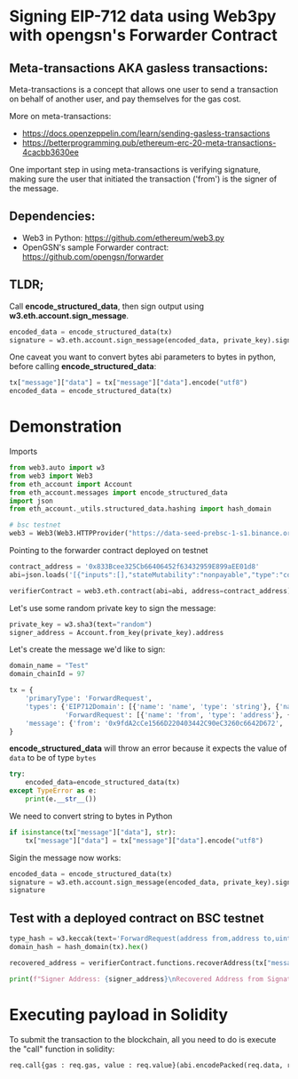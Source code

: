 # Signing EIP-712 data using Web3py with opengsn's Forwarder Contract


## Meta-transactions AKA gasless transactions:
Meta-transactions is a concept that allows one user to send a transaction on behalf of another user, and pay themselves for the gas cost.

More on meta-transactions:
* https://docs.openzeppelin.com/learn/sending-gasless-transactions
* https://betterprogramming.pub/ethereum-erc-20-meta-transactions-4cacbb3630ee

One important step in using meta-transactions is verifying signature, making sure the user that initiated the transaction ('from') is the signer of the message.


## Dependencies:
* Web3 in Python: https://github.com/ethereum/web3.py
* OpenGSN's sample Forwarder contract: https://github.com/opengsn/forwarder


## TLDR;
Call **encode_structured_data**, then sign output using **w3.eth.account.sign_message**.


```python
encoded_data = encode_structured_data(tx)
signature = w3.eth.account.sign_message(encoded_data, private_key).signature.hex()
```

One caveat you want to convert bytes abi parameters to bytes in python, before calling **encode_structured_data**:


```python
tx["message"]["data"] = tx["message"]["data"].encode("utf8")
encoded_data = encode_structured_data(tx)
```

# Demonstration

Imports


```python
from web3.auto import w3
from web3 import Web3
from eth_account import Account
from eth_account.messages import encode_structured_data
import json 
from eth_account._utils.structured_data.hashing import hash_domain

# bsc testnet
web3 = Web3(Web3.HTTPProvider("https://data-seed-prebsc-1-s1.binance.org:8545/"))
```

Pointing to the forwarder contract deployed on testnet


```python
contract_address = '0x833Bcee325Cb66406452f63432959E899aEE01d8'
abi=json.loads('[{"inputs":[],"stateMutability":"nonpayable","type":"constructor"},{"anonymous":false,"inputs":[{"indexed":true,"internalType":"bytes32","name":"typeHash","type":"bytes32"},{"indexed":false,"internalType":"string","name":"typeStr","type":"string"}],"name":"RequestTypeRegistered","type":"event"},{"inputs":[],"name":"GENERIC_PARAMS","outputs":[{"internalType":"string","name":"","type":"string"}],"stateMutability":"view","type":"function"},{"inputs":[{"components":[{"internalType":"address","name":"from","type":"address"},{"internalType":"address","name":"to","type":"address"},{"internalType":"uint256","name":"value","type":"uint256"},{"internalType":"uint256","name":"gas","type":"uint256"},{"internalType":"uint256","name":"nonce","type":"uint256"},{"internalType":"bytes","name":"data","type":"bytes"}],"internalType":"struct IForwarder.ForwardRequest","name":"req","type":"tuple"},{"internalType":"bytes32","name":"requestTypeHash","type":"bytes32"},{"internalType":"bytes","name":"suffixData","type":"bytes"}],"name":"_getEncoded","outputs":[{"internalType":"bytes","name":"","type":"bytes"}],"stateMutability":"pure","type":"function"},{"inputs":[{"components":[{"internalType":"address","name":"from","type":"address"},{"internalType":"address","name":"to","type":"address"},{"internalType":"uint256","name":"value","type":"uint256"},{"internalType":"uint256","name":"gas","type":"uint256"},{"internalType":"uint256","name":"nonce","type":"uint256"},{"internalType":"bytes","name":"data","type":"bytes"}],"internalType":"struct IForwarder.ForwardRequest","name":"req","type":"tuple"},{"internalType":"bytes32","name":"domainSeparator","type":"bytes32"},{"internalType":"bytes32","name":"requestTypeHash","type":"bytes32"},{"internalType":"bytes","name":"suffixData","type":"bytes"},{"internalType":"bytes","name":"sig","type":"bytes"}],"name":"execute","outputs":[{"internalType":"bool","name":"success","type":"bool"},{"internalType":"bytes","name":"ret","type":"bytes"}],"stateMutability":"payable","type":"function"},{"inputs":[{"internalType":"address","name":"from","type":"address"}],"name":"getNonce","outputs":[{"internalType":"uint256","name":"","type":"uint256"}],"stateMutability":"view","type":"function"},{"inputs":[{"components":[{"internalType":"address","name":"from","type":"address"},{"internalType":"address","name":"to","type":"address"},{"internalType":"uint256","name":"value","type":"uint256"},{"internalType":"uint256","name":"gas","type":"uint256"},{"internalType":"uint256","name":"nonce","type":"uint256"},{"internalType":"bytes","name":"data","type":"bytes"}],"internalType":"struct IForwarder.ForwardRequest","name":"req","type":"tuple"},{"internalType":"bytes32","name":"domainSeparator","type":"bytes32"},{"internalType":"bytes32","name":"requestTypeHash","type":"bytes32"},{"internalType":"bytes","name":"suffixData","type":"bytes"},{"internalType":"bytes","name":"sig","type":"bytes"}],"name":"recoverAddress","outputs":[{"internalType":"address","name":"","type":"address"}],"stateMutability":"view","type":"function"},{"inputs":[{"internalType":"string","name":"typeName","type":"string"},{"internalType":"string","name":"typeSuffix","type":"string"}],"name":"registerRequestType","outputs":[],"stateMutability":"nonpayable","type":"function"},{"inputs":[{"internalType":"bytes32","name":"","type":"bytes32"}],"name":"typeHashes","outputs":[{"internalType":"bool","name":"","type":"bool"}],"stateMutability":"view","type":"function"},{"inputs":[{"components":[{"internalType":"address","name":"from","type":"address"},{"internalType":"address","name":"to","type":"address"},{"internalType":"uint256","name":"value","type":"uint256"},{"internalType":"uint256","name":"gas","type":"uint256"},{"internalType":"uint256","name":"nonce","type":"uint256"},{"internalType":"bytes","name":"data","type":"bytes"}],"internalType":"struct IForwarder.ForwardRequest","name":"req","type":"tuple"},{"internalType":"bytes32","name":"domainSeparator","type":"bytes32"},{"internalType":"bytes32","name":"requestTypeHash","type":"bytes32"},{"internalType":"bytes","name":"suffixData","type":"bytes"},{"internalType":"bytes","name":"sig","type":"bytes"}],"name":"verify","outputs":[],"stateMutability":"view","type":"function"},{"stateMutability":"payable","type":"receive"}]')

verifierContract = web3.eth.contract(abi=abi, address=contract_address)
```

Let's use some random private key to sign the message:


```python
private_key = w3.sha3(text="random")
signer_address = Account.from_key(private_key).address 
```

Let's create the message we'd like to sign:


```python
domain_name = "Test" 
domain_chainId = 97

tx = {
    'primaryType': 'ForwardRequest', 
    'types': {'EIP712Domain': [{'name': 'name', 'type': 'string'}, {'name': 'version', 'type': 'string'}, {'name': 'chainId', 'type': 'uint256'}, {'name': 'verifyingContract', 'type': 'address'}], 
              'ForwardRequest': [{'name': 'from', 'type': 'address'}, {'name': 'to', 'type': 'address'}, {'name': 'value', 'type': 'uint256'}, {'name': 'gas', 'type': 'uint256'}, {'name': 'nonce', 'type': 'uint256'}, {'name': 'data', 'type': 'bytes'}]}, 'domain': {'name': domain_name, 'version': '1', 'chainId': domain_chainId, 'verifyingContract': contract_address}, 
    'message': {'from': '0x9fdA2cCe1566D220403442C90eC3260c6642D672', 'to': '0x23d96F7Fdd50495Ec78B54199F156fe2F2C58d57', 'value': 0, 'gas': 1000000, 'nonce': 3, 'data': '0xa9059cbb000000000000000000000000911a0ee2dbf4e552fd08ef5534c2635d578cc650000000000000000000000000000000000000000000000000Ab043Eb3a7650000'}
}
```

**encode_structured_data** will throw an error because it expects the value of `data` to be of type `bytes`


```python
try:
    encoded_data=encode_structured_data(tx)
except TypeError as e: 
    print(e.__str__()) 
```

We need to convert string to bytes in Python


```python
if isinstance(tx["message"]["data"], str):
    tx["message"]["data"] = tx["message"]["data"].encode("utf8")
```

Sigin the message now works:


```python
encoded_data = encode_structured_data(tx)
signature = w3.eth.account.sign_message(encoded_data, private_key).signature.hex()
signature
```

## Test with a deployed contract on BSC testnet


```python
type_hash = w3.keccak(text='ForwardRequest(address from,address to,uint256 value,uint256 gas,uint256 nonce,bytes data)').hex()
domain_hash = hash_domain(tx).hex()  

recovered_address = verifierContract.functions.recoverAddress(tx["message"], domain_hash, type_hash, '0x', signature).call()
```


```python
print(f"Signer Address: {signer_address}\nRecovered Address from Signature: {recovered_address}")
```

# Executing payload in Solidity

To submit the transaction to the blockchain, all you need to do is execute the "call" function in solidity:


```python
req.call{gas : req.gas, value : req.value}(abi.encodePacked(req.data, req.from));
```
